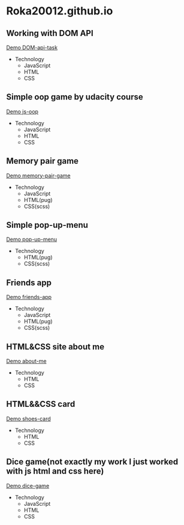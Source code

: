# Roka20012.github.io

## Working with DOM API
[Demo DOM-api-task](https://roka20012.github.io/dom_practical_task/) 
- Technology
    - JavaScript
    - HTML
    - CSS

## Simple oop game by udacity course
[Demo js-oop](https://roka20012.github.io/js-oop/)
- Technology
    - JavaScript
    - HTML
    - CSS

## Memory pair game
[Demo memory-pair-game](https://roka20012.github.io/memory-pair-game/)
- Technology
    - JavaScript
    - HTML(pug)
    - CSS(scss)

## Simple pop-up-menu 
[Demo pop-up-menu](https://roka20012.github.io/pop-up-menu/)
- Technology
    - HTML(pug)
    - CSS(scss)
## Friends app
[Demo friends-app](https://roka20012.github.io/friends-app/)
- Technology
    - JavaScript
    - HTML(pug)
    - CSS(scss)
## HTML&CSS site about me
[Demo about-me](https://roka20012.github.io/about-me/)
- Technology
    - HTML
    - CSS
## HTML&&CSS card
[Demo shoes-card](https://roka20012.github.io/shoes-card/)
- Technology
    - HTML
    - CSS
 
## Dice game(not exactly my work I just worked with js html and css here)
[Demo dice-game](https://roka20012.github.io/dice-game/)
- Technology
    - JavaScript
    - HTML
    - CSS
  
